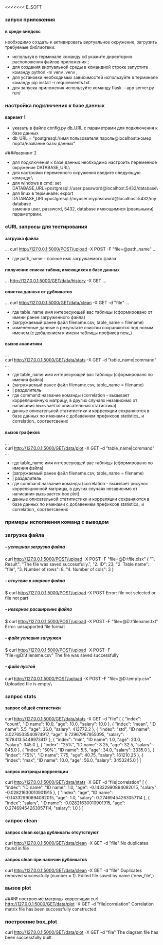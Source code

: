 <<<<<<< E_SOFT
### запуск приложения

#### в среде виндовс
 необходимо создать и активировать виртуальное окружение, загрузить требуемые библиотеки:
- используя в терминале команду cd укажите директорию расположения файлов приложения ;
- для создания виртуальной среды в командной строке запустите команду python -m venv .venv ;
- для установки необходимых зависимостей используйте в терминале команду pip install -r requirements.txt .
- для запуска приложения используйте команду flask --app server.py run/

### настройка подключения к базе данных

#### вариант 1
- указать в файле config.py db_URL с параметрами для подключения к базе данных
- db_URL = "postgresql://имя пользователя:пароль@localhost:номер порта/название базы данных"

####вариант 2
- для подключения к базе данных необходимо настроить переменное окружение DATABASE_URL\
- для настройки переменного окружения введите следующую команду:\
- для windows в cmd:  set DATABASE_URL=postgresql://user:password@localhost:5432/database\
- для linux в терминале: export DATABASE_URL=postgresql://myuser:mypassword@localhost:5432/mydatabase\
заменив user, password, 5432, database имеющимися (реальными) параметрами.


### cURL  запросы для тестирования

#### загрузка файла
...
curl http://127.0.0.1:5000/POST/upload -X POST -F "file=@path_name"
...

- где path_name - полное имя загружаемого файла

#### получение списка таблиц имеющихся в  базе данных
...
http://127.0.0.1:5000/GET/data/history -X GET
...

#### очистка данных от дубликатов
...
curl http://127.0.0.1:5000/GET/data/clean -X GET -d "file"
...
- где table_name имя интересующей вас таблицы (сформировано от имени ранее загруженного файла)
- (загружаемый ранее файл filename.csv, table_name = filename)
- измененные данные в результате очистки сохраняются под новым именем (с добалением к имени таблицы префикса new_)

#### вызов аналитики
...  
curl http://127.0.0.1:5000/GET/data/stats -X GET -d "table_name|command"
...
- где table_name имя интересующей вас таблицы (сформировано по имения файла)
- (загружаемый ранее файл filename.csv, table_name = filename)
- | разделитель
- где command название команды (correlation - вызывает корреляционную матрицу, в других случаях независимо от написания вызывается описательная статистика)
- данные описательной статитистики и корреляции сохраняются в базе данных по именами c добавением префиксов statistics_ и correlation_ соответсвенно

#### вызов графиков
...  
curl http://127.0.0.1:5000/GET/data/plot -X GET -d "table_name|command"
...
- где table_name имя интересующей вас таблицы (сформировано по имения файла)
- (загружаемый ранее файл filename.csv, table_name = filename)
- | разделитель
- где command название команды (correlation - вызывает рисунок корреляционной матрицы, в других случаях независимо от написания вызывается box plot)
- данные описательной статитистики и корреляции сохраняются в базе данных по именами c добавением префиксов statistics_ и correlation_ соответсвенно


### примеры исполнения команд с выводом

### загрузка файла

##### - успешная загрузка файла
curl http://127.0.0.1:5000/POST/upload -X POST -F "file=@D:\file.xlsx"
{
    "1. Result": "The file was saved successfully.",
    "2. ID": 23,
    "2. Table name": "file",
    "3. Number of rows": 8,
    "4. Number of cols": 3
}
##### - отсутвие в запросе файла
$ curl  http://127.0.0.1:5000/POST/upload -X POST
Error: file not selected or file not part

##### - неверное расширение файла
$ curl http://127.0.0.1:5000/POST/upload -X POST -F "file=@D:\filename.txt"
Error: unsupported file format

##### - файл успешно загружен
$ curl http://127.0.0.1:5000/POST/upload -X POST -F "file=@D:\filename.csv"
The file was saved successfully

##### - файл пустой
curl http://127.0.0.1:5000/POST/upload -X POST -F "file=@D:\empty.csv"\
Uploaded file is empty\

### запрос stats

#### запрос общей статистики
curl http://127.0.0.1:5000/GET/data/stats -X GET -d "file"
[
    {
        "index": "count",
        "ID name": 10.0,
        "age": 10.0,
        "salary": 10.0
    },
    {
        "index": "mean",
        "ID name": 5.5,
        "age": 36.0,
        "salary": 413772.2
    },
    {
        "index": "std",
        "ID name": 3.0276503540974917,
        "age": 9.72967967955095,
        "salary": 1078413.5449973417
    },
    {
        "index": "min",
        "ID name": 1.0,
        "age": 23.0,
        "salary": 345.0
    },
    {
        "index": "25%",
        "ID name": 3.25,
        "age": 32.5,
        "salary": 845.0
    },
    {
        "index": "50%",
        "ID name": 5.5,
        "age": 34.0,
        "salary": 3335.0
    },
    {
        "index": "75%",
        "ID name": 7.75,
        "age": 40.75,
        "salary": 161210.25
    },
    {
        "index": "max",
        "ID name": 10.0,
        "age": 56.0,
        "salary": 3453245.0
    }
]
#### запрос матрицы корреляции
curl http://127.0.0.1:5000/GET/data/stats -X GET -d "file|correlation"
[
    {
        "index": "ID name",
        "ID name": 1.0,
        "age": -0.14332990894082015,
        "salary": -0.02821630010901915
    },
    {
        "index": "age",
        "ID name": -0.14332990894082015,
        "age": 1.0,
        "salary": 0.27469454263057114
    },
    {
        "index": "salary",
        "ID name": -0.02821630010901915,
        "age": 0.27469454263057114,
        "salary": 1.0
    }
	]
	
	
### запрос clean

#### запрос clean когда дубликаты отсутствуют
curl http://127.0.0.1:5000/GET/data/clean -X GET -d "file"
No duplicates found in file

#### запрос clean при наличии дубликатов
curl http://127.0.0.1:5000/GET/data/clean -X GET -d "file"
Duplicates removed successfully (number = 1). Edited file saved by name ('new_file',)


### вызов plot
###№ построение матрицы корреляции
curl http://127.0.0.1:5000/GET/data/plot -X GET -d "file|correlation"
Correlation matrix file has been successfully constructed

### построение box_plot
curl http://127.0.0.1:5000/GET/data/plot -X GET -d "file"
The diagram file has been successfully built.